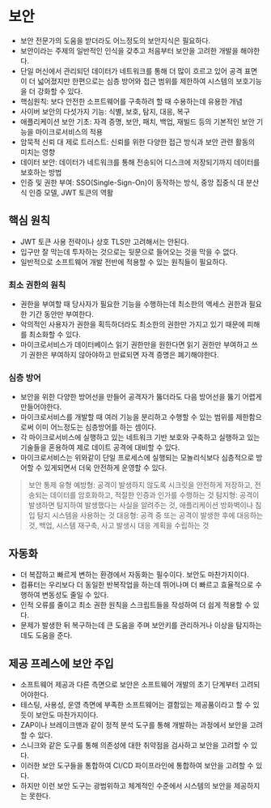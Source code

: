 # 보안
- 보안 전문가의 도움을 받더라도 어느정도의 보안지식은 필요하다.
- 보안이라는 주제의 일반적인 인식을 갖추고 처음부터 보안을 고려한 개발을 해야한다.
- 단일 머신에서 관리되던 데이터가 네트워크를 통해 더 많이 흐르고 있어 공격 표면이 더 넓어졌지만 한편으로는 심층 방어와 접근 범위를 제한하여 시스템의 보호기능을 더 강화할 수 있다.
- 핵심원칙: 보다 안전한 소프트웨어를 구축하려 할 때 수용하는데 유용한 개념
- 사이버 보안의 다섯가지 기능: 식별, 보호, 탐지, 대응, 복구
- 애플리케이션 보안 기초: 자격 증명, 보안, 패치, 백업, 재빌드 등의 기본적인 보안 기능을 마이크로서비스의 적용
- 암묵적 신뢰 대 제로 트러스트: 신뢰를 위한 다양한 접근 방식과 보안 관련 활동의 미치는 영향
- 데이터 보안: 데이터가 네트워크를 통해 전송되어 디스크에 저장되기까지 데이터를 보호하는 방법
- 인증 및 권한 부여: SSO(Single-Sign-On)이 동작하는 방식, 중앙 집중식 대 분산식 인증 모델, JWT 토큰의 역활

## 핵심 원칙
- JWT 토큰 사용 전략이나 상호 TLS만 고려해서는 안된다.
- 입구만 잘 막는데 투자하는 것으로는 뒷문으로 들어오는 것을 막을 수 없다.
- 일반적으로 소프트웨어 개발 전반에 적용할 수 있는 원칙들이 필요하다.

### 최소 권한의 원칙
- 권한을 부여할 때 당사자가 필요한 기능을 수행하는데 최소한의 액세스 권한과 필요한 기간 동안만 부여한다.
- 악의적인 사용자가 권한을 획득하더라도 최소한의 권한만 가지고 있기 때문에 피해를 최소화할 수 있다.
- 마이크로서비스가 데이터베이스 읽기 권한만을 원한다면 읽기 권한만 부여하고 쓰기 권한은 부여하지 않아야하고 만료되면 자격 증명은 폐기해야한다.

### 심층 방어
- 보안을 위한 다양한 방어선을 만들어 공격자가 뚫더라도 다음 방어선을 뚫기 어렵게 만들어야한다.
- 마이크로서비스를 개발할 때 여러 기능을 분리하고 수행할 수 있는 범위를 제한함으로써 이미 어느정도는 심층방어를 하는 셈이다.
- 각 마이크로서비스에 실행하고 있는 네트워크 기반 보호와 구축하고 실행하고 있는 기술들을 혼용하여 제로 데이트 공격에 대비할 수 있다.
- 마이크로서비스는 위와같이 단일 프로세스에 실행되는 모놀리식보다 심층적으로 방어할 수 있게되면서 더욱 안전하게 운영할 수 있다.

> 보안 통제 유형
> 예방형: 공격이 발생하지 않도록 시크릿을 안전하게 저장하고, 전송되는 데이터를 암호화하고, 적절한 인증과 인가를 수행하는 것
> 탐지형: 공격이 발생하면 탐지하여 발생했다는 사실을 알려주는 것, 애플리케이션 방화벽이나 침입 탐지 시스템을 사용하는 것
> 대응형: 공격 중 또는 공격이 발생한 후에 대응하는 것, 백업, 시스템 재구축, 사고 발생시 대응 계획을 수립하는 것

## 자동화 
- 더 복잡하고 빠르게 변하는 환경에서 자동화는 필수이다. 보안도 마찬가지이다.
- 컴퓨터는 우리보다 더 동일한 반복작업을 하는데 뛰어나며 더 빠르고 효율적으로 수행하여 변동성도 줄일 수 있다.
- 인적 오류를 줄이고 최소 권한 원칙을 스크립트들을 작성하여 더 쉽게 적용할 수 있다.
- 문제가 발생한 뒤 복구하는데 큰 도움을 주며 보안키를 관리하거나 이상을 탐지하는데도 도움을 준다.

## 제공 프레스에 보안 주입
- 소프트웨어 제공과 다른 측면으로 보안은 소프트웨어 개발의 초기 단계부터 고려되어야한다.
- 테스팅, 사용성, 운영 측면에 부족한 소프트웨어는 결함있는 제공품이라고 할 수 있듯이 보안도 마찬가지이다.
- ZAP이나 브레이크맨과 같이 정적 분석 도구를 통해 개발하는 과정에서 보안을 고려할 수 있다.
- 스니크와 같은 도구를 통해 의존성에 대한 취약점을 검사하고 보안을 고려할 수 있다. 
- 이러한 보안 도구들을 통합하여 CI/CD 파이프라인에 통합하여 보안을 고려할 수 있다.
- 하지만 이런 보안 도구는 광범위하고 체계적인 수준에서 시스템의 보안을 제공하지는 못한다.